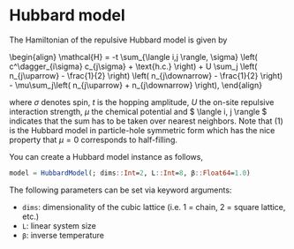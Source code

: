 # Hubbard model

The Hamiltonian of the repulsive Hubbard model is given by 

\begin{align}
\mathcal{H} = -t \sum_{\langle i,j \rangle, \sigma} \left( c^\dagger_{i\sigma} c_{j\sigma} + \text{h.c.} \right) + U \sum_j \left( n_{j\uparrow} - \frac{1}{2} \right) \left( n_{j\downarrow} - \frac{1}{2} \right) - \mu\sum_j\left( n_{j\uparrow} + n_{j\downarrow} \right),
\end{align}

where $\sigma$ denotes spin, $t$ is the hopping amplitude, $U$ the on-site repulsive interaction strength, $\mu$ the chemical potential and $ \langle i, j \rangle $ indicates that the sum has to be taken over nearest neighbors. Note that (1) is the Hubbard model in particle-hole symmetric form which has the nice property that $\mu = 0$ corresponds to half-filling.

You can create a Hubbard model instance as follows,
```julia
model = HubbardModel(; dims::Int=2, L::Int=8, β::Float64=1.0)
```

The following parameters can be set via keyword arguments:

* `dims`: dimensionality of the cubic lattice (i.e. 1 = chain, 2 = square lattice, etc.)
* `L`: linear system size
* `β`: inverse temperature